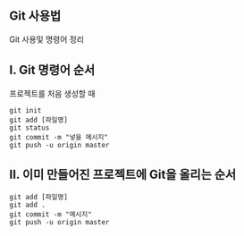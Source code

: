 ## Git 사용법

Git 사용및 명령어 정리

## I. Git 명령어 순서

프로젝트를 처음 생성할 때

```
git init
git add [파일명]
git status
git commit -m "넣을 메시지"
git push -u origin master

```

## II. 이미 만들어진 프로젝트에 Git을 올리는 순서

```
git add [파일명]
git add .
git commit -m "메시지"
git push -u origin master
```





